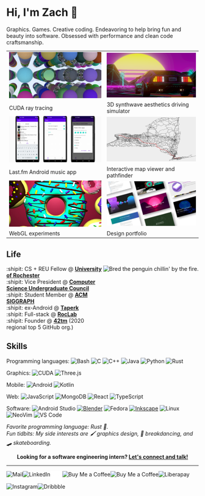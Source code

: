 # Hi, I'm Zach :wave:

Graphics. Games. Creative coding. Endeavoring to help bring fun and beauty into
software. Obsessed with performance and clean code craftsmanship.

<table>
  <tbody>
    <tr>
      <td>
        <a target="_blank" href="https://github.com/cszach/Raydiance">
          <img alt="Raydiance" src="img/projects/raydiance.png" />
        </a>
      </td>
      <td>
        <a target="_blank" href="https://cszach.github.io/synthwave-drive">
          <img alt="Synthwave Drive" src="img/projects/synthwave drive.png" />
        </a>
      </td>
    </tr>
    <tr>
      <td>CUDA ray tracing</td>
      <td>3D synthwave aesthetics driving simulator</td>
    </tr>
    <tr>
      <td>
        <a target="_blank" href="https://github.com/cszach/LastPlayed">
          <img alt="LastPlayed" src="img/projects/lastplayed.png" />
        </a>
      </td>
      <td>
        <a target="_blank" href="https://github.com/cszach/Trailblazer">
          <img alt="Trailblazer" src="img/projects/trailblazer.png" />
        </a>
      </td>
    </tr>
    <tr>
      <td>Last.fm Android music app</td>
      <td>Interactive map viewer and pathfinder</td>
    </tr>
    <tr>
      <td>
        <a target="_blank" href="https://cszach.github.io/three.js-sketches">
          <img alt="Three.js sketches" src="img/projects/threejs.jpg" />
        </a>
      </td>
      <td>
        <a target="_blank" href="https://cszach.github.io/designs">
          <img alt="Design portfolio" src="img/projects/web design.jpg" />
        </a>
      </td>
    </tr>
    <tr>
      <td>WebGL experiments</td>
      <td>Design portfolio</td>
    </tr>
  </tbody>
</table>

## Life

<img align="right" alt="Bred the penguin chillin' by the fire." height="150" src="img/Fire.gif" />

:shipit: CS + REU Fellow @ [**University of Rochester**][ur]  
:shipit: Vice President @ [**Computer Science Undergraduate Council**][csug]  
:shipit: Student Member @ [**ACM SIGGRAPH**][siggraph]  
:shipit: ex-Android @ [**Taperk**][taperk]  
:shipit: Full-stack @ [**RocLab**][roclab]  
:shipit: Founder @ [**42tm**][42tm] (2020 regional top 5 GitHub org.)  

[ur]: https://rochester.edu
[csug]: https://ur-csug.org
[siggraph]: https://siggraph.org
[taperk]: https://taperk.com
[roclab]: https://roclab.io
[42tm]: https://github.com/42tm

## Skills

Programming languages:
![Bash](https://img.shields.io/badge/Bash-4EAA25?logo=gnubash&logoColor=white&style=for-the-badge)
![C](https://img.shields.io/badge/C-A8B9CC?logo=c&logoColor=white&style=for-the-badge)
![C++](https://img.shields.io/badge/C++-00599C?logo=cplusplus&logoColor=white&style=for-the-badge)
![Java](https://img.shields.io/badge/Java-F8981D?logo=java&logoColor=white&style=for-the-badge)
![Python](https://img.shields.io/badge/Python-3776AB?logo=python&logoColor=white&style=for-the-badge)
![Rust](https://img.shields.io/badge/Rust-000000?logo=rust&logoColor=white&style=for-the-badge)

Graphics:
![CUDA](https://img.shields.io/badge/CUDA-76B900?logo=nvidia&logoColor=white&style=for-the-badge)
![Three.js](https://img.shields.io/badge/Three.js-000000?logo=Three.js&logoColor=white&style=for-the-badge)

Mobile:
![Android](https://img.shields.io/badge/Android-3DDC84?logo=android&logoColor=white&style=for-the-badge)
![Kotlin](https://img.shields.io/badge/Kotlin-7F52FF?logo=kotlin&logoColor=white&style=for-the-badge)

Web:
![JavaScript](https://img.shields.io/badge/JavaScript-F7DF1E?logo=javascript&logoColor=black&style=for-the-badge)
![MongoDB](https://img.shields.io/badge/MongoDB-47A248?logo=mongodb&logoColor=white&style=for-the-badge)
![React](https://img.shields.io/badge/React-61DAFB?logo=react&logoColor=black&style=for-the-badge)
![TypeScript](https://img.shields.io/badge/TypeScript-3178C6?logo=typescript&logoColor=white&style=for-the-badge)

Software:
![Android Studio](https://img.shields.io/badge/Android%20Studio-3DDC84?logo=androidstudio&logoColor=white&style=for-the-badge)
[![Blender](https://img.shields.io/badge/Blender-F5792A?logo=blender&logoColor=white&style=for-the-badge)](https://blender.org)
![Fedora](https://img.shields.io/badge/Fedora-51A2DA?logo=fedora&logoColor=white&style=for-the-badge)
[![Inkscape](https://img.shields.io/badge/Inkscape-000000?logo=inkscape&logoColor=white&style=for-the-badge)](https://inkscape.org)
![Linux](https://img.shields.io/badge/Linux-FCC624?logo=Linux&logoColor=black&style=for-the-badge)
![NeoVim](https://img.shields.io/badge/NeoVim-57A143?logo=neovim&logoColor=white&style=for-the-badge)
![VS Code](https://img.shields.io/badge/VSCode-007ACC?logo=visualstudiocode&logoColor=white&style=for-the-badge)

_Favorite programming language: Rust :crab:._  
_Fun tidbits: My side interests are :paintbrush: graphics design, :man_dancing:
breakdancing, and :skateboard: skateboarding._

<p align="center">
  <b>Looking for a software engineering intern?
    <a href="https://www.linkedin.com/in/zach-nguyen">Let's connect and talk!</a>
  </b>
</p>

---

<!--<a href="https://novakcgx.me">
    <img height="32" align="left" alt="Website" src="img/icons/personal.png" />
</a>-->

<a href="mailto:duongnguyen18@siggraph.org">
  <img height="32" align="left" alt="Mail" src="img/icons/gmail.png" />
</a>

<a href="https://www.linkedin.com/in/zach-nguyen">
  <img height="32" align="left" alt="LinkedIn" src="img/icons/linkedin.png" />
</a>

<a href="https://twitter.com/zach_duong">
  <img height="32" align="left" alt="X" src="img/icons/x.png" />
</a>

<a href="https://paypal.me/dnguy38">
  <img height="32" align="left" alt="Buy Me a Coffee" src="img/icons/paypal.png" />
</a>

<a href="https://www.buymeacoffee.com/cszach">
  <img height="32" align="left" alt="Buy Me a Coffee" src="img/icons/buymeacoffee.png" />
</a>

<a href="https://liberapay.com/cszach">
  <img height="32" align="left" alt="Liberapay" src="img/icons/liberapay.png" />
</a>

<a href="https://www.instagram.com/thechonkypenguin">
  <img height="32" align="left" alt="Instagram" src="img/icons/instagram.png" />
</a>

<a href="https://dribbble.com/cszach">
  <img height="32" align="left" alt="Dribbble" src="img/icons/dribbble.png" />
</a>
